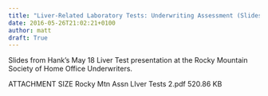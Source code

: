 ```yaml
---
title: "Liver-Related Laboratory Tests: Underwriting Assessment (Slides)"
date: 2016-05-26T21:02:21+0100
author: matt
draft: True
---
```

Slides from Hank’s May 18 Liver Test presentation at the Rocky Mountain Society of Home Office Underwriters.

ATTACHMENT    SIZE
Rocky Mtn Assn LIver Tests 2.pdf    520.86 KB
